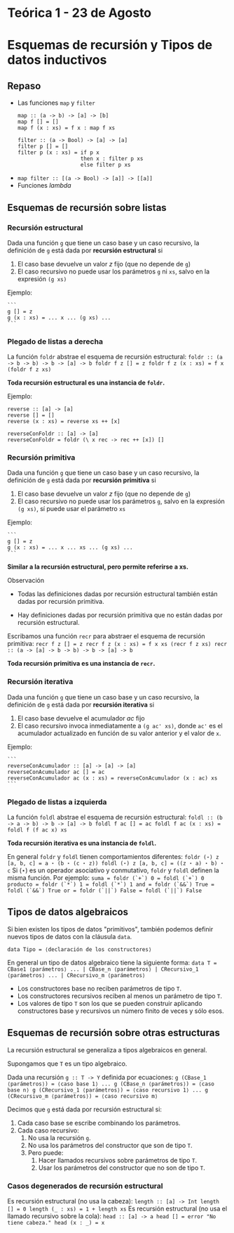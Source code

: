 # Teórica 1 - 23 de Agosto

# **Esquemas de recursión y Tipos de datos inductivos**

## Repaso
- Las funciones `map` y `filter`
    ```
    map :: (a -> b) -> [a] -> [b]
    map f [] = []
    map f (x : xs) = f x : map f xs

    filter :: (a -> Bool) -> [a] -> [a]
    filter p [] = []
    filter p (x : xs) = if p x
                        then x : filter p xs
                        else filter p xs
    ```
- `map filter :: [(a -> Bool) -> [a]] -> [[a]]`
- Funciones *lambda*

## Esquemas de recursión sobre listas

### Recursión estructural

Dada una función `g` que tiene un caso base y un caso recursivo, la definición de `g` está dada por **recursión estructural** si

1. El caso base devuelve un valor *z* fijo (que no depende de `g`)
2. El caso recursivo no puede usar los parámetros `g` ni `xs`,
salvo en la expresión `(g xs)`

Ejemplo:

    ```
    g [] = z
    g (x : xs) = ... x ... (g xs) ...
    ```

### Plegado de listas a derecha

La función `foldr` abstrae el esquema de recursión estructural:
    ```
    foldr :: (a -> b -> b) -> b -> [a] -> b
    foldr f z [] = z
    foldr f z (x : xs) = f x (foldr f z xs)
    ```

**Toda recursión estructural es una instancia de `foldr`.**

Ejemplo:

```
reverse :: [a] -> [a]
reverse [] = []
reverse (x : xs) = reverse xs ++ [x]

reverseConFoldr :: [a] -> [a]
reverseConFoldr = foldr (\ x rec -> rec ++ [x]) []
```

### Recursión primitiva

Dada una función `g` que tiene un caso base y un caso recursivo, la definición de `g` está dada por **recursión primitiva** si

1. El caso base devuelve un valor *z* fijo (que no depende de `g`)
2. El caso recursivo no puede usar los parámetros `g`,
salvo en la expresión `(g xs)`, sí puede usar el parámetro `xs`

Ejemplo:

    ```
    g [] = z
    g (x : xs) = ... x ... xs ... (g xs) ...
    ```
**Similar a la recursión estructural, pero permite referirse a xs.**

Observación

- Todas las definiciones dadas por recursión estructural
también están dadas por recursión primitiva.

- Hay definiciones dadas por recursión primitiva
que no están dadas por recursión estructural.

Escribamos una función `recr` para abstraer el esquema de recursión primitiva:
    ```
    recr f z [] = z
    recr f z (x : xs) = f x xs (recr f z xs)
    recr :: (a -> [a] -> b -> b) -> b -> [a] -> b
    ```

**Toda recursión primitiva es una instancia de `recr`.**

### Recursión iterativa

Dada una función `g` que tiene un caso base y un caso recursivo, la definición de `g` está dada por **recursión iterativa** si

1. El caso base devuelve el acumulador *ac* fijo
2. El caso recursivo invoca inmediatamente a `(g ac' xs)`, donde `ac'` es el acumulador actualizado en función de su valor anterior y el valor de `x`.

Ejemplo:

    ```
    reverseConAcumulador :: [a] -> [a] -> [a]
    reverseConAcumulador ac [] = ac
    reverseConAcumulador ac (x : xs) = reverseConAcumulador (x : ac) xs
    ```

### Plegado de listas a izquierda

La función `foldl` abstrae el esquema de recursión estructural:
    ```
    foldl :: (b -> a -> b) -> b -> [a] -> b
    foldl f ac [] = ac
    foldl f ac (x : xs) = foldl f (f ac x) xs
    ```

**Toda recursión iterativa es una instancia de `foldl`.**

En general `foldr` y `foldl` tienen comportamientos diferentes:
    ```
    foldr (⋆) z [a, b, c] = a ⋆ (b ⋆ (c ⋆ z))
    foldl (⋆) z [a, b, c] = ((z ⋆ a) ⋆ b) ⋆ c
    ```
Si (⋆) es un operador asociativo y conmutativo, `foldr` y `foldl` definen la misma función. Por ejemplo:
    ```
    suma = foldr (`+`) 0 = foldl (`+`) 0
    producto = foldr (`*`) 1 = foldl (`*`) 1
    and = foldr (`&&`) True = foldl (`&&`) True
    or = foldr (`||`) False = foldl (`||`) False
    ```

## Tipos de datos algebraicos

Si bien existen los tipos de datos "primitivos", también podemos definir nuevos tipos de datos con la cláusula `data`.

`data Tipo = ⟨declaración de los constructores⟩`

En general un tipo de datos algebraico tiene la siguiente forma:
    ```
    data T = CBase1 ⟨parámetros⟩
    ...
    | CBase_n ⟨parámetros⟩
    | CRecursivo_1 ⟨parámetros⟩
    ...
    | CRecursivo_m ⟨parámetros⟩
    ```
- Los constructores base no reciben parámetros de tipo `T`.
- Los constructores recursivos reciben al menos un parámetro de tipo `T`.
- Los valores de tipo `T` son los que se pueden construir aplicando constructores base y recursivos un número finito de veces y sólo esos.

## Esquemas de recursión sobre otras estructuras

La recursión estructural se generaliza a tipos algebraicos en general.

Supongamos que `T` es un tipo algebraico.

Dada una recursión `g :: T -> Y` definida por ecuaciones:
    ```
    g (CBase_1 ⟨parámetros⟩) = ⟨caso base 1⟩
    ...
    g (CBase_n ⟨parámetros⟩) = ⟨caso base n⟩
    g (CRecursivo_1 ⟨parámetros⟩) = ⟨caso recursivo 1⟩
    ...
    g (CRecursivo_m ⟨parámetros⟩) = ⟨caso recursivo m⟩
    ```

Decimos que `g` está dada por recursión estructural si:
1. Cada caso base se escribe combinando los parámetros.
2. Cada caso recursivo:
   1. No usa la recursión `g`.
   2. No usa los parámetros del constructor que son de tipo `T`.
   3. Pero puede:
      1. Hacer llamados recursivos sobre parámetros de tipo `T`.
      2. Usar los parámetros del constructor que no son de tipo `T`.

### Casos degenerados de recursión estructural

Es recursión estructural (no usa la cabeza):
    ```
    length :: [a] -> Int
    length [] = 0
    length (_ : xs) = 1 + length xs
    ```
Es recursión estructural (no usa el llamado recursivo sobre la cola):
    ```
    head :: [a] -> a
    head [] = error "No tiene cabeza."
    head (x : _) = x
    ```
